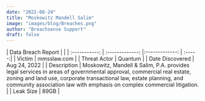 ```yaml
---
date: "2022-08-24"
title: "Moskowitz Mandell Salim"
image: "images/blog/Breaches.png"
author: "Breachsense Support"
draft: false
---
```


| Data Breach Report           |              | 
| :-----------: | :-------------:     |:-------------:    | :-----:|
| Victim      | mmsslaw.com      | 
| Threat Actor      | Quantum      | 
| Date Discovered      | Aug 24, 2022      | 
| Description      | Moskowitz, Mandell & Salim, P.A. provides legal services in areas of governmental approval, commercial real estate, zoning and land use, corporate transactional law, estate planning, and community association law with emphasis on complex commercial litigation.      | 
| Leak Size      | 89GB      | 

